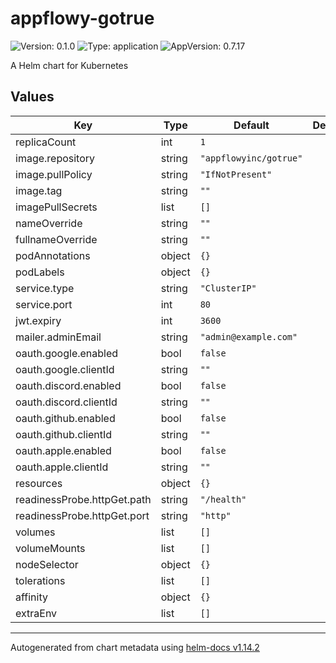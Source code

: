 # appflowy-gotrue

![Version: 0.1.0](https://img.shields.io/badge/Version-0.1.0-informational?style=flat-square) ![Type: application](https://img.shields.io/badge/Type-application-informational?style=flat-square) ![AppVersion: 0.7.17](https://img.shields.io/badge/AppVersion-0.7.17-informational?style=flat-square)

A Helm chart for Kubernetes

## Values

| Key | Type | Default | Description |
|-----|------|---------|-------------|
| replicaCount | int | `1` |  |
| image.repository | string | `"appflowyinc/gotrue"` |  |
| image.pullPolicy | string | `"IfNotPresent"` |  |
| image.tag | string | `""` |  |
| imagePullSecrets | list | `[]` |  |
| nameOverride | string | `""` |  |
| fullnameOverride | string | `""` |  |
| podAnnotations | object | `{}` |  |
| podLabels | object | `{}` |  |
| service.type | string | `"ClusterIP"` |  |
| service.port | int | `80` |  |
| jwt.expiry | int | `3600` |  |
| mailer.adminEmail | string | `"admin@example.com"` |  |
| oauth.google.enabled | bool | `false` |  |
| oauth.google.clientId | string | `""` |  |
| oauth.discord.enabled | bool | `false` |  |
| oauth.discord.clientId | string | `""` |  |
| oauth.github.enabled | bool | `false` |  |
| oauth.github.clientId | string | `""` |  |
| oauth.apple.enabled | bool | `false` |  |
| oauth.apple.clientId | string | `""` |  |
| resources | object | `{}` |  |
| readinessProbe.httpGet.path | string | `"/health"` |  |
| readinessProbe.httpGet.port | string | `"http"` |  |
| volumes | list | `[]` |  |
| volumeMounts | list | `[]` |  |
| nodeSelector | object | `{}` |  |
| tolerations | list | `[]` |  |
| affinity | object | `{}` |  |
| extraEnv | list | `[]` |  |

----------------------------------------------
Autogenerated from chart metadata using [helm-docs v1.14.2](https://github.com/norwoodj/helm-docs/releases/v1.14.2)
